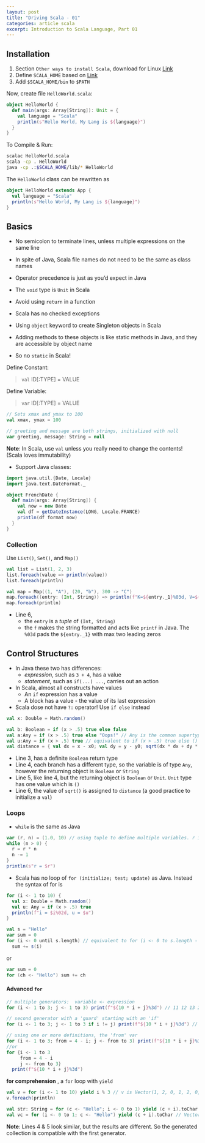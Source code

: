 ```yaml
---
layout: post
title: "Driving Scala - 01"
categories: article scala
excerpt: Introduction to Scala Language, Part 01
---
```


## Installation
1. Section `Other ways to install Scala`, download for Linux [Link](https://www.scala-lang.org/download/)
2. Define `SCALA_HOME` based on [Link](https://www.scala-lang.org/download/install.html)
3. Add `$SCALA_HOME/bin` to `$PATH`

Now, create file `HelloWorld.scala`:
```scala
object HelloWorld {
  def main(args: Array[String]): Unit = {
    val language = "Scala"
    println(s"Hello World, My Lang is ${language}")
  }
}
```

To Compile & Run:
```sh
scalac HelloWorld.scala
scala -cp . HelloWorld
java -cp .:$SCALA_HOME/lib/* HelloWorld
```

The `HelloWorld` class can be rewritten as
```scala
object HelloWorld extends App {
  val language = "Scala"
  println(s"Hello World, My Lang is ${language}")
}
```

## Basics
- No semicolon to terminate lines, unless multiple expressions on the same line
- In spite of Java, Scala file names do not need to be the same as class names
- Operator precedence is just as you’d expect in Java
- The `void` type is `Unit` in Scala
- Avoid using `return` in a function
- Scala has no checked exceptions

- Using `object` keyword to create Singleton objects in Scala
- Adding methods to these objects is like static methods in Java, and they are accessible by object name
- So no `static` in Scala!

Define Constant:
>`val` ID[:TYPE] = VALUE

Define Variable:
> `var` ID[:TYPE] = VALUE

```scala
// Sets xmax and ymax to 100
val xmax, ymax = 100

// greeting and message are both strings, initialized with null
var greeting, message: String = null
```
**Note**: In Scala, use `val` unless you really need to change the contents! (Scala loves immutability)

- Support Java classes:

```scala
import java.util.{Date, Locale}
import java.text.DateFormat._

object FrenchDate {
  def main(args: Array[String]) {
    val now = new Date
    val df = getDateInstance(LONG, Locale.FRANCE)
    println(df format now)
  }
}
```

### Collection
Use `List()`, `Set()`, and `Map()`
```scala
val list = List(1, 2, 3)
list.foreach(value => println(value))
list.foreach(println)

val map = Map((1, "A"), (20, "b"), 300 -> "C")
map.foreach((entry: (Int, String)) => println(f"K=${entry._1}%03d, V=${entry._2}")) // formatted string
map.foreach(println)
```
- Line 6,
  - the `entry` is a _tuple_ of `(Int, String)`
  - the `f` makes the string formatted and acts like `printf` in Java. The `%03d` pads the `${entry._1}` with max two leading zeros

## Control Structures
- In Java these two has differences:
  - _expression_, such as `3 + 4`, has a value
  - _statement_, such as `if(...) ...`, carries out an action
- In Scala, almost all constructs have values
  - An `if` expression has a value
  - A block has a value - the value of its last expression
- Scala dose not have `?:` operator! Use `if else` instead

```scala
val x: Double = Math.random()

val b: Boolean = if (x > .5) true else false
val a:Any = if (x > .5) true else "Oops!" // Any is the common supertype
val u:Any = if (x > .5) true // equivalent to if (x > .5) true else ()
val distance = { val dx = x - x0; val dy = y - y0; sqrt(dx * dx + dy * dy) }
```
- Line 3, has a definite `Boolean` return type
- Line 4, each branch has a different type, so the variable is of type `Any`, however the returning object is `Boolean` or `String`
- Line 5, like line 4, but the returning object is `Boolean` or `Unit`. `Unit` type has one value which is `()`
- Line 6, the value of `sqrt()` is assigned to `distance` (a good practice to initialize a `val`)

### Loops
- `while` is the same as Java

```scala
var (r, n) = (1.0, 10) // using tuple to define multiple variables. r is Double, and n is Int
while (n > 0) {
  r = r * n
  n -= 1
}
println(s"r = $r")
```
- Scala has no loop of `for (initialize; test; update)` as Java. Instead the syntax of for is

```scala
for (i <- 1 to 10) {
  val x: Double = Math.random()
  val u: Any = if (x > .5) true
  println(f"i = $i%02d, u = $u")
}
```

```scala
val s = "Hello"
var sum = 0
for (i <- 0 until s.length) // equivalent to for (i <- 0 to s.length - 1) 
  sum += s(i)
```
or
```scala
var sum = 0
for (ch <- "Hello") sum += ch
```

#### Advanced `for`

```scala
// multiple generators:  variable <- expression
for (i <- 1 to 3; j <- 1 to 3) print(f"${10 * i + j}%3d") // 11 12 13 21 22 23 31 32 33

// second generator with a 'guard' starting with an 'if'
for (i <- 1 to 3; j <- 1 to 3 if i != j) print(f"${10 * i + j}%3d") // 12 13 21 23 31 32

// using one or more definitions, the 'from' var
for (i <- 1 to 3; from = 4 - i; j <- from to 3) print(f"${10 * i + j}%3d") // 13 22 23 31 32 33
//or
for {i <- 1 to 3
     from = 4 - i
     j <- from to 3}
  print(f"${10 * i + j}%3d")
```

**for comprehension** , a `for` loop with `yield` 
```scala
val v = for (i <- 1 to 10) yield i % 3 // v is Vector(1, 2, 0, 1, 2, 0, 1, 2, 0, 1)
v.foreach(println)

val str: String = for (c <- "Hello"; i <- 0 to 1) yield (c + i).toChar // HIeflmlmop
val vc = for (i <- 0 to 1; c <- "Hello") yield (c + i).toChar // Vector(H, e, l, l, o, I, f, m, m, p)
```
**Note**: Lines 4 & 5 look similar, but the results are different. So the generated collection is compatible with the first generator.